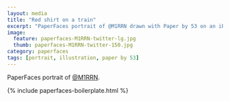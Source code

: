 ```yaml
---
layout: media
title: "Red shirt on a train"
excerpt: "PaperFaces portrait of @M1RRN drawn with Paper by 53 on an iPad."
image: 
  feature: paperfaces-M1RRN-twitter-lg.jpg
  thumb: paperfaces-M1RRN-twitter-150.jpg
category: paperfaces
tags: [portrait, illustration, paper by 53]
---
```


PaperFaces portrait of [@M1RRN](http://twitter.com/M1RRN).

{% include paperfaces-boilerplate.html %}